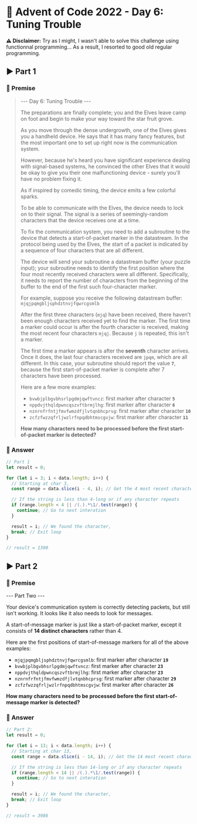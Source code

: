 # 🎄 Advent of Code 2022 - Day 6: Tuning Trouble

**⚠ Disclaimer:** Try as I might, I wasn't able to solve this challenge using functionnal programming...
As a result, I resorted to good old regular programming.

## ▶ Part 1

### 📜 Premise

> --- Day 6: Tuning Trouble ---
>
> The preparations are finally complete; you and the Elves leave camp on foot and begin to make your way toward the star fruit grove.
>
> As you move through the dense undergrowth, one of the Elves gives you a handheld device. He says that it has many fancy features, but the most important one to set up right now is the communication system.
>
> However, because he's heard you have significant experience dealing with signal-based systems, he convinced the other Elves that it would be okay to give you their one malfunctioning device - surely you'll have no problem fixing it.
>
> As if inspired by comedic timing, the device emits a few colorful sparks.
>
> To be able to communicate with the Elves, the device needs to lock on to their signal. The signal is a series of seemingly-random characters that the device receives one at a time.
>
> To fix the communication system, you need to add a subroutine to the device that detects a start-of-packet marker in the datastream. In the protocol being used by the Elves, the start of a packet is indicated by a sequence of four characters that are all different.
>
> The device will send your subroutine a datastream buffer (your puzzle input); your subroutine needs to identify the first position where the four most recently received characters were all different. Specifically, it needs to report the number of characters from the beginning of the buffer to the end of the first such four-character marker.
>
> For example, suppose you receive the following datastream buffer:
> `mjqjpqmgbljsphdztnvjfqwrcgsmlb`
>
> After the first three characters (`mjq`) have been received, there haven't been enough characters received yet to find the marker. The first time a marker could occur is after the fourth character is received, making the most recent four characters `mjqj`. Because `j` is repeated, this isn't a marker.
>
> The first time a marker appears is after the **seventh** character arrives. Once it does, the last four characters received are `jpqm`, which are all different. In this case, your subroutine should report the value **`7`**, because the first start-of-packet marker is complete after 7 characters have been processed.
>
> Here are a few more examples:
>
> - `bvwbjplbgvbhsrlpgdmjqwftvncz`: first marker after character **`5`**
> - `nppdvjthqldpwncqszvftbrmjlhg`: first marker after character **`6`**
> - `nznrnfrfntjfmvfwmzdfjlvtqnbhcprsg`: first marker after character **`10`**
> - `zcfzfwzzqfrljwzlrfnpqdbhtmscgvjw`: first marker after character **`11`**
>
> **How many characters need to be processed before the first start-of-packet marker is detected?**

### 📝 Answer

```javascript
// Part 1
let result = 0;

for (let i = 3; i < data.length; i++) {
  // Starting at char 3,
  const range = data.slice(i - 4, i); // Get the 4 most recent characters

  // If the string is less than 4-long or if any character repeats
  if (range.length < 4 || /(.).*\1/.test(range)) {
    continue; // Go to next interation
  }

  result = i; // We found the character,
  break; // Exit loop
}

// result = 1300
```

## ▶ Part 2

### 📜 Premise

--- Part Two ---

Your device's communication system is correctly detecting packets, but still isn't working. It looks like it also needs to look for messages.

A start-of-message marker is just like a start-of-packet marker, except it consists of **14 distinct characters** rather than 4.

Here are the first positions of start-of-message markers for all of the above examples:

- `mjqjpqmgbljsphdztnvjfqwrcgsmlb`: first marker after character **`19`**
- `bvwbjplbgvbhsrlpgdmjqwftvncz`: first marker after character **`23`**
- `nppdvjthqldpwncqszvftbrmjlhg`: first marker after character **`23`**
- `nznrnfrfntjfmvfwmzdfjlvtqnbhcprsg`: first marker after character **`29`**
- `zcfzfwzzqfrljwzlrfnpqdbhtmscgvjw`: first marker after character **`26`**

**How many characters need to be processed before the first start-of-message marker is detected?**

### 📝 Answer

```javascript
// Part 2:
let result = 0;

for (let i = 13; i < data.length; i++) {
  // Starting at char 13,
  const range = data.slice(i - 14, i); // Get the 14 most recent characters

  // If the string is less than 14-long or if any character repeats
  if (range.length < 14 || /(.).*\1/.test(range)) {
    continue; // Go to next interation
  }

  result = i; // We found the character,
  break; // Exit loop
}

// result = 3986
```
